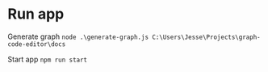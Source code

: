 # Run app

Generate graph
`node .\generate-graph.js C:\Users\Jesse\Projects\graph-code-editor\docs`

Start app
`npm run start`
